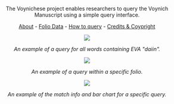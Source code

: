 <p align='center'>The Voynichese project enables researchers to query the Voynich Manuscript using a simple query interface.</p>

<p align='center'><a href='About.md'>About</a> - <a href='DataSets.md'>Folio Data</a> - <a href='QueryBasics.md'>How to query</a> - <a href='CreditsAndCopyright.md'>Credits &amp; Coypright</a></p>

<p align='center'>
<a href='http://www.voynichese.com/#/all:daiin/0'><img src='http://wiki.voynichese.googlecode.com/git/voynichese-word.png' /></a>
</p>
<p align='center'>
<i>An example of a query for all words containing EVA "daiin".</i>
</p>

<p align='center'>
<a href='http://www.voynichese.com/#/f37v/all:daiin/0'><img src='http://wiki.voynichese.googlecode.com/git/voynichese-folio.png' /></a>
</p>
<p align='center'>
<i>An example of a query within a specific folio.</i>
</p>

<p align='center'>
<a href='http://www.voynichese.com/#/all:-edy/934'><img src='http://wiki.voynichese.googlecode.com/git/voynichese-chart.png' /></a>
</p>
<p align='center'>
<i>An example of the match info and bar chart for a specific query.</i>
</p>
